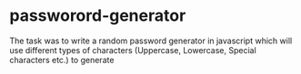 # passworord-generator
The task was to write a random password generator in javascript which will use different types of characters (Uppercase, Lowercase, Special characters etc.) to generate 

